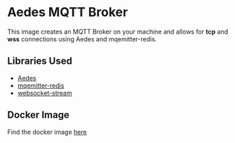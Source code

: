 # Aedes MQTT Broker 

This image creates an MQTT Broker on your machine and allows for **tcp** and **wss** connections using Aedes and mqemitter-redis. 

## Libraries Used

- [Aedes]
- [mqemitter-redis]
- [websocket-stream]

## Docker Image
Find the docker image [here]





[mqemitter-redis]: https://www.npmjs.com/mqemitter-redis
[Aedes]: https://github.com/moscajs/aedes
[websocket-stream]: https://www.npmjs.com/package/websocket-stream
[here]: https://hub.docker.com/r/charles161/aedes_mqtt_broker